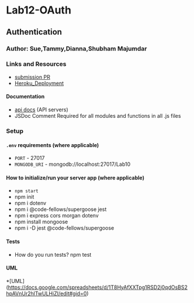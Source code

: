 # Lab12-OAuth

## Authentication

### Author: Sue,Tammy,Dianna,Shubham Majumdar

### Links and Resources
* [submission PR](https://github.com/Shubham-401n16/Lab12-OAuth/pull/1)
* [Heroku_Deployment](https://lab12-oauth-linkedin.herokuapp.com/)

#### Documentation
* [api docs](http://xyz.com/api-docs) (API servers)
* JSDoc Comment Required for all modules and functions in all .js files

### Setup
#### `.env` requirements (where applicable)
* `PORT` - 27017
* `MONGODB_URI` - mongodb://localhost:27017/Lab10

#### How to initialize/run your server app (where applicable)
* `npm start`
* npm init
* npm i dotenv
* npm i @code-fellows/supergoose jest
* npm i express cors morgan dotenv
* npm install mongoose
* npm i -D jest @code-fellows/supergoose
  
#### Tests
* How do you run tests?
npm test

#### UML
*[UML] (https://docs.google.com/spreadsheets/d/1T8HyAfXXTpg1RSD2j0qdOsBS2hpAVnUr2hlTwULHiZI/edit#gid=0)


